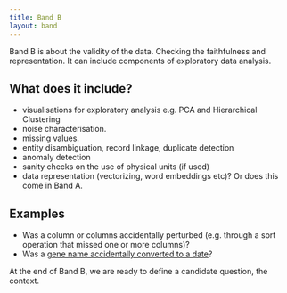 ```yaml
---
title: Band B
layout: band
---
```


Band B is about the validity of the data. Checking the faithfulness and representation. It can include components of exploratory data analysis.

## What does it include?

* visualisations for exploratory analysis e.g. PCA and Hierarchical Clustering
* noise characterisation.
* missing values.
* entity disambiguation, record linkage, duplicate detection
* anomaly detection
* sanity checks on the use of physical units (if used)
* data representation (vectorizing, word embeddings etc)? Or does this come in Band A. 

## Examples

* Was a column or columns accidentally perturbed (e.g. through a sort operation that missed one or more columns)?
* Was a [gene name accidentally converted to a date](http://bmcbioinformatics.biomedcentral.com/articles/10.1186/1471-2105-5-80)?


At the end of Band B, we are ready to define a candidate question, the context.

